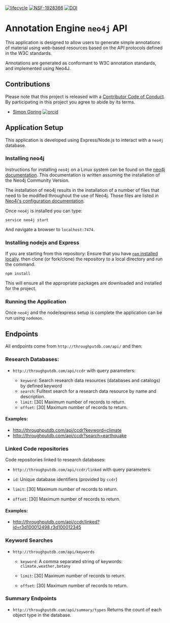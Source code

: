 [![lifecycle](https://img.shields.io/badge/lifecycle-experimental-orange.svg)](https://www.tidyverse.org/lifecycle/#experimental) [![NSF-1928366](https://img.shields.io/badge/NSF-1928366-blue.svg)](https://nsf.gov/awardsearch/showAward?AWD_ID=1928366)
[![DOI](https://zenodo.org/badge/163697603.svg)](https://zenodo.org/badge/latestdoi/163697603)

# Annotation Engine `neo4j` API

This application is designed to allow users to generate simple annotations of material using web-based resources based on the API protocols defined in the W3C standards.

Annotations are generated as conformant to W3C annotation standards, and implemented using Neo4J.

## Contributions

Please note that this project is released with a [Contributor Code of Conduct](CODE_OF_CONDUCT.md). By participating in this project you agree to abide by its terms.

- [Simon Goring](http://goring.org) [![orcid](https://img.shields.io/badge/orcid-0000--0002--2700--4605-brightgreen.svg)](https://orcid.org/0000-0002-2700-4605)

## Application Setup

This application is developed using Express/Node.js to interact with a `neo4j` database.

### Installing neo4j

Instructions for installing `neo4j` on a Linux system can be found on the [neo4j documentation](https://neo4j.com/docs/operations-manual/current/installation/linux/debian/). This documentation is written assuming the installation of the Neo4j Community Version.

The installation of neo4j results in the installation of a number of files that need to be modified throughout the use of Neo4j. Those files are listed in [Neo4j's configuration documentation](https://neo4j.com/docs/operations-manual/current/configuration/file-locations/).

Once `neo4j` is installed you can type:

```
service neo4j start
```

And navigate a browser to `localhost:7474`.

### Installing nodejs and Express

If you are starting from this repository: Ensure that you have [`npm` installed locally](https://www.npmjs.com/get-npm). then clone (or fork/clone) the repository to a local directory and run the command.

```
npm install
```

This will ensure all the appropriate packages are downloaded and installed for the project.

### Running the Application

Once `neo4j` and the node/express setup is complete the application can be run using `nodemon`.

## Endpoints

All endpoints come from `http://throughputdb.com/api/` and then:

### Research Databases:

- `http://throughputdb.com/api/ccdr` with query parameters:

  - `keyword`: Search research data resources (databases and catalogs) by defined keyword
  - `search`: Fulltext search for a research data resource by name and description.
  - `limit`: [30] Maximum number of records to return.
  - `offset`: [30] Maximum number of records to return.

#### Examples:

- <http://throughputdb.com/api/ccdr?keyword=climate>
- <http://throughputdb.com/api/ccdr?search=earthquake>

### Linked Code repositories

Code repositories linked to research databases:

- `http://throughputdb.com/api/ccdr/linked` with query parameters:

- `id`: Unique database identifiers (provided by `ccdr`)

- `limit`: [30] Maximum number of records to return.

- `offset`: [30] Maximum number of records to return.

#### Examples:

- <http://throughputdb.com/api/ccdr/linked?id=r3d100012498,r3d100012345>

### Keyword Searches

- `http://throughputdb.com/api/keywords`

  - `keyword`: A comma separated string of keywords: `climate,weather,botany`

  - `limit`: [30] Maximum number of records to return.

  - `offset`: [30] Maximum number of records to return.

### Summary Endpoints

- `http://throughputdb.com/api/summary/types` Returns the count of each object type in the database.
